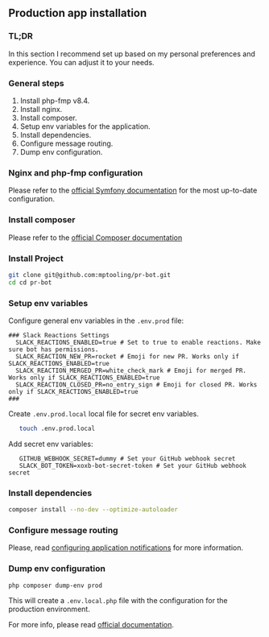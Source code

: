 ## Production app installation
### TL;DR

In this section I recommend set up based on my personal preferences and experience.
You can adjust it to your needs.

### General steps
1. Install php-fmp v8.4.
2. Install nginx.
3. Install composer.
4. Setup env variables for the application.
5. Install dependencies.
6. Configure message routing.
7. Dump env configuration.

### Nginx and php-fmp configuration

Please refer to the [official Symfony documentation](https://symfony.com/doc/current/setup/web_server_configuration.html) 
for the most up-to-date configuration.

### Install composer

Please refer to the [official Composer documentation](https://getcomposer.org/doc/00-intro.md#installation-linux-unix-macos)

### Install Project
```sh
git clone git@github.com:mptooling/pr-bot.git
cd cd pr-bot
```

### Setup env variables

Configure general env variables in the `.env.prod` file:
```text
### Slack Reactions Settings 
  SLACK_REACTIONS_ENABLED=true # Set to true to enable reactions. Make sure bot has permissions.
  SLACK_REACTION_NEW_PR=rocket # Emoji for new PR. Works only if SLACK_REACTIONS_ENABLED=true
  SLACK_REACTION_MERGED_PR=white_check_mark # Emoji for merged PR. Works only if SLACK_REACTIONS_ENABLED=true
  SLACK_REACTION_CLOSED_PR=no_entry_sign # Emoji for closed PR. Works only if SLACK_REACTIONS_ENABLED=true
###
```

Create `.env.prod.local` local file for secret env variables.
```bash
   touch .env.prod.local 
```
Add secret env variables:
```text
   GITHUB_WEBHOOK_SECRET=dummy # Set your GitHub webhook secret
   SLACK_BOT_TOKEN=xoxb-bot-secret-token # Set your GitHub webhook secret
```

### Install dependencies
```bash
composer install --no-dev --optimize-autoloader
```

### Configure message routing

Please, read [configuring application notifications](configuring.md) for more information.

### Dump env configuration
```bash
php composer dump-env prod
```

This will create a `.env.local.php` file with the configuration for the production environment.

For more info, please read [official documentation](https://symfony.com/doc/current/configuration.html#configuring-environment-variables-in-production).
